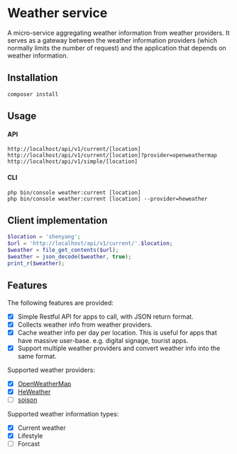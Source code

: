 Weather service
======================
A micro-service aggregating weather information from weather providers.
It serves as a gateway between the weather information providers (which normally limits the number of request) and the application that depends on weather information.

## Installation
```
composer install
```
## Usage

#### API
```
http://localhost/api/v1/current/[location]
http://localhost/api/v1/current/[location]?provider=openweathermap
http://localhost/api/v1/simple/[location]
```
#### CLI
```
php bin/console weather:current [location]
php bin/console weather:current [location] --provider=heweather
```

## Client implementation
```php
$location = 'shenyang';
$url = 'http://localhost/api/v1/current/'.$location;
$weather = file_get_contents($url);
$weather = json_decode($weather, true);
print_r($weather);
```

## Features
The following features are provided:
 - [x] Simple Restful API for apps to call, with JSON return format.
 - [x] Collects weather info from weather providers.
 - [x] Cache weather info per day per location. This is useful for apps that have massive user-base. e.g. digital signage, tourist apps.
 - [x] Support multiple weather providers and convert weather info into the same format.

Supported weather providers:
 - [x] [OpenWeatherMap](https://openweathermap.org/)
 - [x] [HeWeather](https://www.heweather.com/)
 - [ ] [sojson](https://www.sojson.com/api/weather.html)

Supported weather information types:
 - [x] Current weather
 - [x] Lifestyle
 - [ ] Forcast
